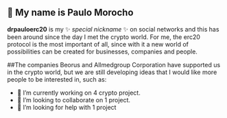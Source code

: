 ##  👋 My name is Paulo Morocho


**drpauloerc20** is my ✨ _special nickname_ ✨ on social networks and this has been around since the day I met the crypto world. For me, the erc20 protocol is the most important of all, since with it a new world of possibilities can be created for businesses, companies and people.

##The companies Beorus and Allmedgroup Corporation have supported us in the crypto world, but we are still developing ideas that I would like more people to be interested in, such as:

- 🔭 I’m currently working on 4 crypto project.
- 👯 I’m looking to collaborate on 1 project.
- 🤔 I’m looking for help with 1 project

